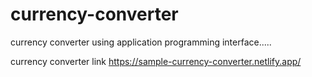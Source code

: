 # currency-converter
currency converter using application programming interface.....

currency converter link https://sample-currency-converter.netlify.app/
